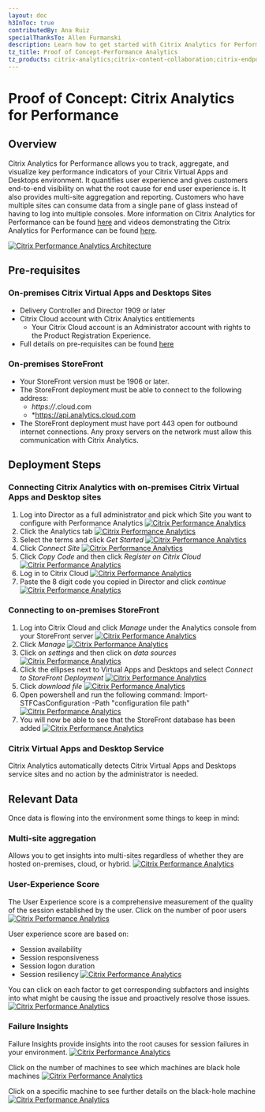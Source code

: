 ```yaml
---
layout: doc
h3InToc: true
contributedBy: Ana Ruiz
specialThanksTo: Allen Furmanski
description: Learn how to get started with Citrix Analytics for Performance.
tz_title: Proof of Concept-Performance Analytics
tz_products: citrix-analytics;citrix-content-collaboration;citrix-endpoint-management;citrix-networking;citrix-secure-internet-access;citrix-secure-workspace-access;citrix-service-providers;citrix-virtual-apps-and-desktops-standard-for-azure;citrix-virtual-apps-and-desktops;citrix-workspace;google-cloud-platform;other;security;third-party-content
---
```

# Proof of Concept: Citrix Analytics for Performance

## Overview

Citrix Analytics for Performance allows you to track, aggregate, and visualize key performance indicators of your Citrix Virtual Apps and Desktops environment. It quantifies user experience and gives customers end-to-end visibility on what the root cause for end user experience is. It also provides multi-site aggregation and reporting. Customers who have multiple sites can consume data from a single pane of glass instead of having to log into multiple consoles. More information on Citrix Analytics for Performance can be found [here](/en-us/tech-zone/learn/tech-briefs/analytics.html) and videos demonstrating the Citrix Analytics for Performance can be found [here](/en-us/tech-zone/learn/tech-insights/performance-analytics.html).

[![Citrix Performance Analytics Architecture](/en-us/tech-zone/learn/media/poc-guides_performance-analytics_1.png)](/en-us/tech-zone/learn/media/poc-guides_performance-analytics_1.png)

## Pre-requisites

### On-premises Citrix Virtual Apps and Desktops Sites

-  Delivery Controller and Director 1909 or later
-  Citrix Cloud account with Citrix Analytics entitlements
    -  Your Citrix Cloud account is an Administrator account with rights to the Product Registration Experience.
-  Full details on pre-requisites can be found [here](/en-us/performance-analytics/onboarding.html)

### On-premises StoreFront

-  Your StoreFront version must be 1906 or later.
-  The StoreFront deployment must be able to connect to the following address:
    -  *https://*.cloud.com
    -  *https://api.analytics.cloud.com
-  The StoreFront deployment must have port 443 open for outbound internet connections. Any proxy servers on the network must allow this communication with Citrix Analytics.

## Deployment Steps

### Connecting Citrix Analytics with on-premises Citrix Virtual Apps and Desktop sites

1.  Log into Director as a full administrator and pick which Site you want to configure with Performance Analytics
[![Citrix Performance Analytics](/en-us/tech-zone/learn/media/poc-guides_performance-analytics_2a.png)](/en-us/tech-zone/learn/media/poc-guides_performance-analytics_2a.png)
2.  Click the Analytics tab
[![Citrix Performance Analytics](/en-us/tech-zone/learn/media/poc-guides_performance-analytics_3.png)](/en-us/tech-zone/learn/media/poc-guides_performance-analytics_3.png)
3.  Select the terms and click *Get Started*
[![Citrix Performance Analytics](/en-us/tech-zone/learn/media/poc-guides_performance-analytics_4.png)](/en-us/tech-zone/learn/media/poc-guides_performance-analytics_4.png)
4.  Click *Connect Site*
[![Citrix Performance Analytics](/en-us/tech-zone/learn/media/poc-guides_performance-analytics_5.png)](/en-us/tech-zone/learn/media/poc-guides_performance-analytics_5.png)
5.  Click *Copy Code* and then click *Register on Citrix Cloud*
[![Citrix Performance Analytics](/en-us/tech-zone/learn/media/poc-guides_performance-analytics_6.png)](/en-us/tech-zone/learn/media/poc-guides_performance-analytics_6.png)
6.  Log in to Citrix Cloud
[![Citrix Performance Analytics](/en-us/tech-zone/learn/media/poc-guides_performance-analytics_7.png)](/en-us/tech-zone/learn/media/poc-guides_performance-analytics_7.png)
7.  Paste the 8 digit code you copied in Director and click *continue*
[![Citrix Performance Analytics](/en-us/tech-zone/learn/media/poc-guides_performance-analytics_8.png)](/en-us/tech-zone/learn/media/poc-guides_performance-analytics_8.png)

### Connecting to on-premises StoreFront

1.  Log into Citrix Cloud and click *Manage* under the Analytics console from your StoreFront server
[![Citrix Performance Analytics](/en-us/tech-zone/learn/media/poc-guides_performance-analytics_9.png)](/en-us/tech-zone/learn/media/poc-guides_performance-analytics_9.png)
2.  Click *Manage*
[![Citrix Performance Analytics](/en-us/tech-zone/learn/media/poc-guides_performance-analytics_10.png)](/en-us/tech-zone/learn/media/poc-guides_performance-analytics_10.png)
3.  Click on *settings* and then click on *data sources*
[![Citrix Performance Analytics](/en-us/tech-zone/learn/media/poc-guides_performance-analytics_11.png)](/en-us/tech-zone/learn/media/poc-guides_performance-analytics_11.png)
4.  Click the ellipses next to Virtual Apps and Desktops and select *Connect to StoreFront Deployment*
[![Citrix Performance Analytics](/en-us/tech-zone/learn/media/poc-guides_performance-analytics_12.png)](/en-us/tech-zone/learn/media/poc-guides_performance-analytics_12.png)
5.  Click *download file*
[![Citrix Performance Analytics](/en-us/tech-zone/learn/media/poc-guides_performance-analytics_13.png)](/en-us/tech-zone/learn/media/poc-guides_performance-analytics_13.png)
6.  Open powershell and run the following command: Import-STFCasConfiguration -Path "configuration file path"
[![Citrix Performance Analytics](/en-us/tech-zone/learn/media/poc-guides_performance-analytics_14.png)](/en-us/tech-zone/learn/media/poc-guides_performance-analytics_14.png)
7.  You will now be able to see that the StoreFront database has been added
[![Citrix Performance Analytics](/en-us/tech-zone/learn/media/poc-guides_performance-analytics_15.png)](/en-us/tech-zone/learn/media/poc-guides_performance-analytics_15.png)

### Citrix Virtual Apps and Desktop Service

Citrix Analytics automatically detects Citrix Virtual Apps and Desktops service sites and no action by the administrator is needed.

## Relevant Data

Once data is flowing into the environment some things to keep in mind:

### Multi-site aggregation

Allows you to get insights into multi-sites regardless of whether they are hosted on-premises, cloud, or hybrid.
[![Citrix Performance Analytics](/en-us/tech-zone/learn/media/poc-guides_performance-analytics_16.png)](/en-us/tech-zone/learn/media/poc-guides_performance-analytics_16.png)

### User-Experience Score

The User Experience score is a comprehensive measurement of the quality of the session established by the user. Click on the number of poor users
[![Citrix Performance Analytics](/en-us/tech-zone/learn/media/poc-guides_performance-analytics_17.png)](/en-us/tech-zone/learn/media/poc-guides_performance-analytics_17.png)

User experience score are based on:

-  Session availability
-  Session responsiveness
-  Session logon duration
-  Session resiliency
[![Citrix Performance Analytics](/en-us/tech-zone/learn/media/poc-guides_performance-analytics_18.png)](/en-us/tech-zone/learn/media/poc-guides_performance-analytics_18.png)

You can click on each factor to get corresponding subfactors and insights into what might be causing the issue and proactively resolve those issues.
[![Citrix Performance Analytics](/en-us/tech-zone/learn/media/poc-guides_performance-analytics_19.png)](/en-us/tech-zone/learn/media/poc-guides_performance-analytics_19.png)

### Failure Insights

Failure Insights provide insights into the root causes for session failures in your environment.
[![Citrix Performance Analytics](/en-us/tech-zone/learn/media/poc-guides_performance-analytics_20.png)](/en-us/tech-zone/learn/media/poc-guides_performance-analytics_20.png)

Click on the number of machines to see which machines are black hole machines
[![Citrix Performance Analytics](/en-us/tech-zone/learn/media/poc-guides_performance-analytics_21.png)](/en-us/tech-zone/learn/media/poc-guides_performance-analytics_21.png)

Click on a specific machine to see further details on the black-hole machine
[![Citrix Performance Analytics](/en-us/tech-zone/learn/media/poc-guides_performance-analytics_22.png)](/en-us/tech-zone/learn/media/poc-guides_performance-analytics_22.png)
